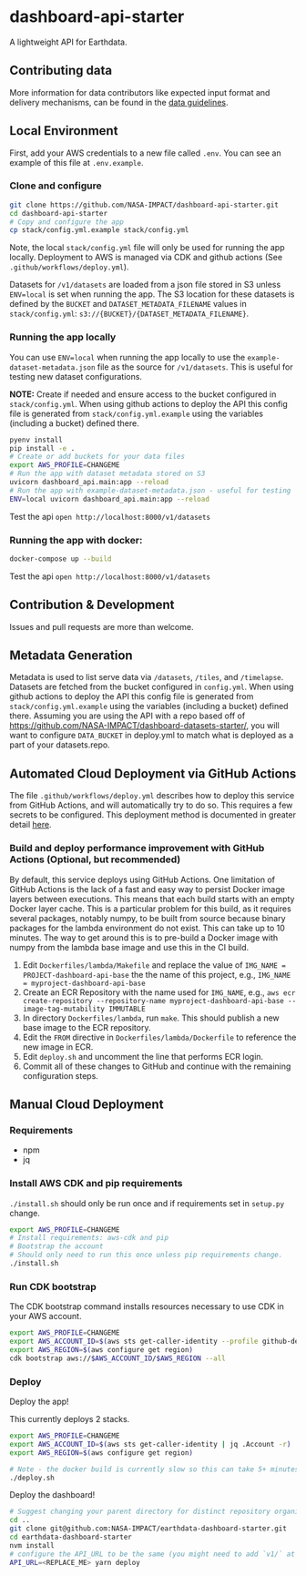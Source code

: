 # dashboard-api-starter

A lightweight API for Earthdata.

## Contributing data
More information for data contributors like expected input format and delivery mechanisms, can be found in the [data guidelines](guidelines/README.md).

## Local Environment

First, add your AWS credentials to a new file called `.env`. You can see an example of this file at `.env.example`.

### Clone and configure

```bash
git clone https://github.com/NASA-IMPACT/dashboard-api-starter.git
cd dashboard-api-starter
# Copy and configure the app
cp stack/config.yml.example stack/config.yml
```

Note, the local `stack/config.yml` file will only be used for running the app locally. Deployment to AWS is managed via CDK and github actions (See `.github/workflows/deploy.yml`).

Datasets for `/v1/datasets` are loaded from a json file stored in S3 unless `ENV=local` is set when running the app. The S3 location for these datasets is defined by the `BUCKET` and `DATASET_METADATA_FILENAME` values in `stack/config.yml`: `s3://{BUCKET}/{DATASET_METADATA_FILENAME}`.

### Running the app locally

You can use `ENV=local` when running the app locally to use the `example-dataset-metadata.json` file as the source for `/v1/datasets`. This is useful for testing new dataset configurations.

**NOTE:** Create if needed and ensure access to the bucket configured in `stack/config.yml`. When using github actions to deploy the API this config file is generated from `stack/config.yml.example` using the variables (including a bucket) defined there.

```bash
pyenv install
pip install -e .
# Create or add buckets for your data files
export AWS_PROFILE=CHANGEME
# Run the app with dataset metadata stored on S3
uvicorn dashboard_api.main:app --reload
# Run the app with example-dataset-metadata.json - useful for testing
ENV=local uvicorn dashboard_api.main:app --reload
```

Test the api `open http://localhost:8000/v1/datasets`

### Running the app with docker:

```bash
docker-compose up --build
```

Test the api `open http://localhost:8000/v1/datasets`

## Contribution & Development

Issues and pull requests are more than welcome.

## Metadata Generation

Metadata is used to list serve data via `/datasets`, `/tiles`, and `/timelapse`. Datasets are fetched from the bucket configured in `config.yml`. When using github actions to deploy the API this config file is generated from `stack/config.yml.example` using the variables (including a bucket) defined there. Assuming you are using the API with a repo based off of https://github.com/NASA-IMPACT/dashboard-datasets-starter/, you will want to configure `DATA_BUCKET` in deploy.yml to match what is deployed as a part of your datasets.repo.

## Automated Cloud Deployment via GitHub Actions

The file `.github/workflows/deploy.yml` describes how to deploy this service from GitHub Actions, and will
automatically try to do so. This requires a few secrets to be configured.  This deployment method is documented 
in greater detail [here](https://github.com/NASA-IMPACT/earthdata-dashboard-starter/wiki/Create-Your-Own-Dashboard).

### Build and deploy performance improvement with GitHub Actions (Optional, but recommended) 

By default, this service deploys using GitHub Actions. One limitation of GitHub Actions is the lack of a fast
and easy way to persist Docker image layers between executions. This means that each build starts with an empty
Docker layer cache. This is a particular problem for this build, as it requires several packages, notably numpy, 
to be built from source because binary packages for the lambda environment do not exist. This can take up to 
10 minutes. The way to get around this is to pre-build a Docker image with numpy from the lambda base image and use
this in the CI build.

1. Edit `Dockerfiles/lambda/Makefile` and replace the value of `IMG_NAME = PROJECT-dashboard-api-base` the the name of this project, e.g., `IMG_NAME = myproject-dashboard-api-base`
2. Create an ECR Repository with the name used for `IMG_NAME`, e.g., `aws ecr create-repository --repository-name myproject-dashboard-api-base --image-tag-mutability IMMUTABLE`
3. In directory `Dockerfiles/lambda`, run `make`. This should publish a new base image to the ECR repository.
4. Edit the `FROM` directive in `Dockerfiles/lambda/Dockerfile` to reference the new image in ECR.
5. Edit `deploy.sh` and uncomment the line that performs ECR login.
6. Commit all of these changes to GitHub and continue with the remaining configuration steps.

## Manual Cloud Deployment

### Requirements

* npm
* jq

### Install AWS CDK and pip requirements 

`./install.sh` should only be run once and if requirements set in `setup.py` change.

```bash
export AWS_PROFILE=CHANGEME
# Install requirements: aws-cdk and pip
# Bootstrap the account
# Should only need to run this once unless pip requirements change.
./install.sh
```

### Run CDK bootstrap

The CDK bootstrap command installs resources necessary to use CDK in your AWS account.

```bash
export AWS_PROFILE=CHANGEME
export AWS_ACCOUNT_ID=$(aws sts get-caller-identity --profile github-deploy | jq .Account -r)
export AWS_REGION=$(aws configure get region)
cdk bootstrap aws://$AWS_ACCOUNT_ID/$AWS_REGION --all
```

### Deploy

Deploy the app!

This currently deploys 2 stacks.

```bash
export AWS_PROFILE=CHANGEME
export AWS_ACCOUNT_ID=$(aws sts get-caller-identity | jq .Account -r)
export AWS_REGION=$(aws configure get region)

# Note - the docker build is currently slow so this can take 5+ minutes to run 
./deploy.sh
```

Deploy the dashboard!

```bash
# Suggest changing your parent directory for distinct repository organization
cd ..
git clone git@github.com:NASA-IMPACT/earthdata-dashboard-starter.git
cd earthdata-dashboard-starter
nvm install
# configure the API_URL to be the same (you might need to add `v1/` at the end) as returned from `./deploy.sh`
API_URL=<REPLACE_ME> yarn deploy
```
